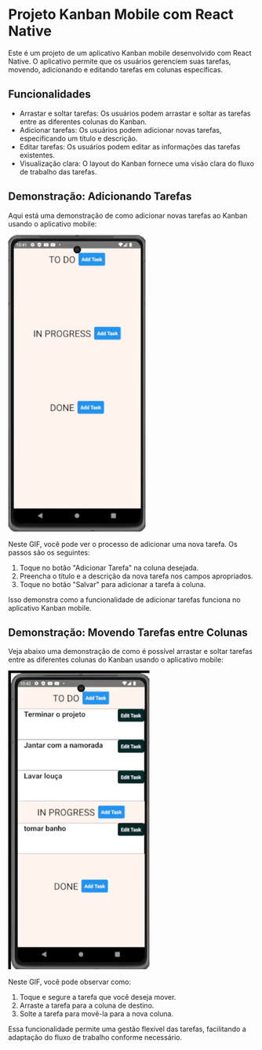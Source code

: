 # Projeto Kanban Mobile com React Native

Este é um projeto de um aplicativo Kanban mobile desenvolvido com React Native. O aplicativo permite que os usuários gerenciem suas tarefas, movendo, adicionando e editando tarefas em colunas específicas.

## Funcionalidades

- Arrastar e soltar tarefas: Os usuários podem arrastar e soltar as tarefas entre as diferentes colunas do Kanban.
- Adicionar tarefas: Os usuários podem adicionar novas tarefas, especificando um título e descrição.
- Editar tarefas: Os usuários podem editar as informações das tarefas existentes.
- Visualização clara: O layout do Kanban fornece uma visão clara do fluxo de trabalho das tarefas.

## Demonstração: Adicionando Tarefas

Aqui está uma demonstração de como adicionar novas tarefas ao Kanban usando o aplicativo mobile:

![Adicionar Tarefas](https://github.com/PeterBaptista/KanbanTT/blob/master/kanbanMobile/components/adcionarTask.gif)

Neste GIF, você pode ver o processo de adicionar uma nova tarefa. Os passos são os seguintes:

1. Toque no botão "Adicionar Tarefa" na coluna desejada.
2. Preencha o título e a descrição da nova tarefa nos campos apropriados.
3. Toque no botão "Salvar" para adicionar a tarefa à coluna.

Isso demonstra como a funcionalidade de adicionar tarefas funciona no aplicativo Kanban mobile.

## Demonstração: Movendo Tarefas entre Colunas

Veja abaixo uma demonstração de como é possível arrastar e soltar tarefas entre as diferentes colunas do Kanban usando o aplicativo mobile:

![Movendo Tarefas](https://github.com/PeterBaptista/KanbanTT/blob/master/kanbanMobile/components/arrastarTasks.gif)

Neste GIF, você pode observar como:

1. Toque e segure a tarefa que você deseja mover.
2. Arraste a tarefa para a coluna de destino.
3. Solte a tarefa para movê-la para a nova coluna.

Essa funcionalidade permite uma gestão flexível das tarefas, facilitando a adaptação do fluxo de trabalho conforme necessário.
